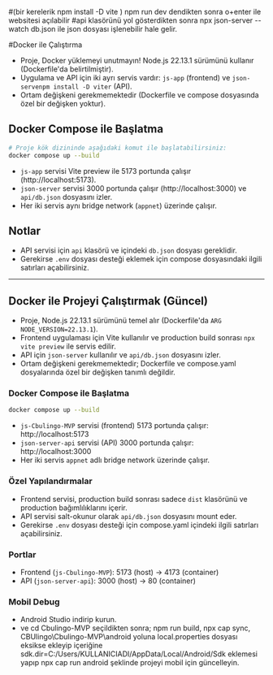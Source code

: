 #(bir kerelerik npm install -D vite ) npm run dev dendikten sonra o+enter ile websitesi açılabilir
#api klasörünü yol gösterdikten sonra npx json-server --watch db.json ile json dosyası işlenebilir hale gelir.

#Docker ile Çalıştırma

- Proje, Docker yüklemeyi unutmayın! Node.js 22.13.1 sürümünü kullanır (Dockerfile'da belirtilmiştir).
- Uygulama ve API için iki ayrı servis vardır: `js-app` (frontend) ve `json-servenpm install -D viter` (API).
- Ortam değişkeni gerekmemektedir (Dockerfile ve compose dosyasında özel bir değişken yoktur).

## Docker Compose ile Başlatma

```sh
# Proje kök dizininde aşağıdaki komut ile başlatabilirsiniz:
docker compose up --build
```

- `js-app` servisi Vite preview ile 5173 portunda çalışır (http://localhost:5173).
- `json-server` servisi 3000 portunda çalışır (http://localhost:3000) ve `api/db.json` dosyasını izler.
- Her iki servis aynı bridge network (`appnet`) üzerinde çalışır.

## Notlar
- API servisi için `api` klasörü ve içindeki `db.json` dosyası gereklidir.
- Gerekirse `.env` dosyası desteği eklemek için compose dosyasındaki ilgili satırları açabilirsiniz.

---

## Docker ile Projeyi Çalıştırmak (Güncel)

- Proje, Node.js 22.13.1 sürümünü temel alır (Dockerfile'da `ARG NODE_VERSION=22.13.1`).
- Frontend uygulaması için Vite kullanılır ve production build sonrası `npx vite preview` ile servis edilir.
- API için `json-server` kullanılır ve `api/db.json` dosyasını izler.
- Ortam değişkeni gerekmemektedir; Dockerfile ve compose.yaml dosyalarında özel bir değişken tanımlı değildir.

### Docker Compose ile Başlatma

```sh
docker compose up --build
```

- `js-Cbulingo-MVP` servisi (frontend) 5173 portunda çalışır: http://localhost:5173
- `json-server-api` servisi (API) 3000 portunda çalışır: http://localhost:3000
- Her iki servis `appnet` adlı bridge network üzerinde çalışır.

### Özel Yapılandırmalar
- Frontend servisi, production build sonrası sadece `dist` klasörünü ve production bağımlılıklarını içerir.
- API servisi salt-okunur olarak `api/db.json` dosyasını mount eder.
- Gerekirse `.env` dosyası desteği için compose.yaml içindeki ilgili satırları açabilirsiniz.

### Portlar
- Frontend (`js-Cbulingo-MVP`): 5173 (host) → 4173 (container)
- API (`json-server-api`): 3000 (host) → 80 (container)

### Mobil Debug
- Android Studio indirip kurun.
- ve cd Cbulingo-MVP seçildikten sonra;
 npm run build,
 npx cap sync, 
CBUlingo\Cbulingo-MVP\android yoluna local.properties dosyası eksikse ekleyip içeriğine sdk.dir=C:/Users/KULLANICIADI/AppData/Local/Android/Sdk eklemesi yapıp
 npx cap run android şeklinde projeyi mobil için güncelleyin.
